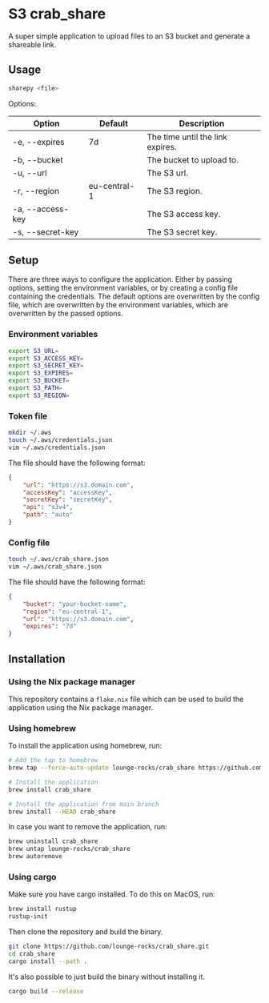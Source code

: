 # S3 crab_share

A super simple application to upload files to an S3 bucket and generate a shareable link.

## Usage

```bash
sharepy <file>
```

Options:

| Option           | Default      | Description                      |
| ---------------- | -------      | -------------------------------- |
| -e, --expires    | 7d           | The time until the link expires. |
| -b, --bucket     |              | The bucket to upload to.         |
| -u, --url        |              | The S3 url.                      |
| -r, --region     | eu-central-1 | The S3 region.                   |
| -a, --access-key |              | The S3 access key.               |
| -s, --secret-key |              | The S3 secret key.               |

## Setup

There are three ways to configure the application. Either by passing options, setting the environment variables, or by creating a config file containing the credentials.
The default options are overwritten by the config file, which are overwritten by the environment variables, which are overwritten by the passed options.

### Environment variables

```bash
export S3_URL=
export S3_ACCESS_KEY=
export S3_SECRET_KEY=
export S3_EXPIRES=
export S3_BUCKET=
export S3_PATH=
export S3_REGION=
```

### Token file

```bash
mkdir ~/.aws
touch ~/.aws/credentials.json
vim ~/.aws/credentials.json
```

The file should have the following format:

```json
{
    "url": "https://s3.domain.com",
    "accessKey": "accessKey",
    "secretKey": "secretKey",
    "api": "s3v4",
    "path": "auto"
}
```

### Config file

```bash
touch ~/.aws/crab_share.json
vim ~/.aws/crab_share.json
```

The file should have the following format:

```json
{
    "bucket": "your-bucket-name",
    "region": "eu-central-1",
    "url": "https://s3.domain.com",
    "expires": "7d"
}
```

## Installation

### Using the Nix package manager

This repository contains a `flake.nix` file which can be used to build the application using the Nix package manager.

### Using homebrew

To install the application using homebrew, run:

```bash
# Add the tap to homebrew
brew tap --force-auto-update lounge-rocks/crab_share https://github.com/lounge-rocks/crab_share

# Install the application
brew install crab_share

# Install the application from main branch
brew install --HEAD crab_share 
```

In case you want to remove the application, run:

```bash
brew uninstall crab_share
brew untap lounge-rocks/crab_share
brew autoremove
```

### Using cargo

Make sure you have cargo installed.
To do this on MacOS, run:

```bash
brew install rustup
rustup-init
```

Then clone the repository and build the binary.

```bash
git clone https://github.com/lounge-rocks/crab_share.git
cd crab_share
cargo install --path .
```

It's also possible to just build the binary without installing it.

```bash
cargo build --release
```

